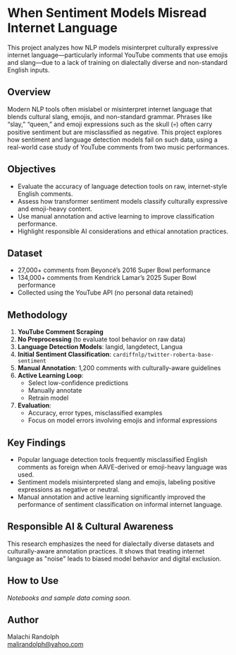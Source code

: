
# When Sentiment Models Misread Internet Language

This project analyzes how NLP models misinterpret culturally expressive internet language—particularly informal YouTube comments that use emojis and slang—due to a lack of training on dialectally diverse and non-standard English inputs.

## Overview

Modern NLP tools often mislabel or misinterpret internet language that blends cultural slang, emojis, and non-standard grammar. Phrases like “slay,” “queen,” and emoji expressions such as the skull (💀) often carry positive sentiment but are misclassified as negative. This project explores how sentiment and language detection models fail on such data, using a real-world case study of YouTube comments from two music performances.

## Objectives

- Evaluate the accuracy of language detection tools on raw, internet-style English comments.
- Assess how transformer sentiment models classify culturally expressive and emoji-heavy content.
- Use manual annotation and active learning to improve classification performance.
- Highlight responsible AI considerations and ethical annotation practices.

## Dataset

- 27,000+ comments from Beyoncé’s 2016 Super Bowl performance
- 134,000+ comments from Kendrick Lamar’s 2025 Super Bowl performance
- Collected using the YouTube API (no personal data retained)

## Methodology

1. **YouTube Comment Scraping**
2. **No Preprocessing** (to evaluate tool behavior on raw data)
3. **Language Detection Models**: langid, langdetect, Langua
4. **Initial Sentiment Classification**: `cardiffnlp/twitter-roberta-base-sentiment`
5. **Manual Annotation**: 1,200 comments with culturally-aware guidelines
6. **Active Learning Loop**:
    - Select low-confidence predictions
    - Manually annotate
    - Retrain model
7. **Evaluation**:
    - Accuracy, error types, misclassified examples
    - Focus on model errors involving emojis and informal expressions

## Key Findings

- Popular language detection tools frequently misclassified English comments as foreign when AAVE-derived or emoji-heavy language was used.
- Sentiment models misinterpreted slang and emojis, labeling positive expressions as negative or neutral.
- Manual annotation and active learning significantly improved the performance of sentiment classification on informal internet language.

## Responsible AI & Cultural Awareness

This research emphasizes the need for dialectally diverse datasets and culturally-aware annotation practices. It shows that treating internet language as "noise" leads to biased model behavior and digital exclusion.

## How to Use

_Notebooks and sample data coming soon._

## Author

Malachi Randolph  
malirandolph@yahoo.com


